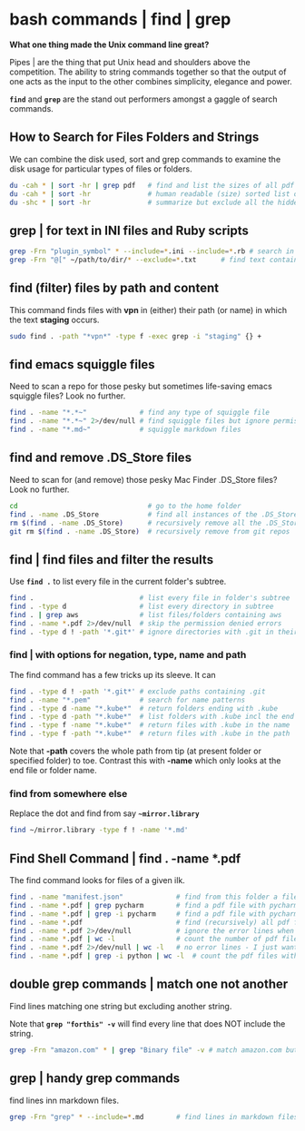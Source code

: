 
# bash commands | find | grep

**What one thing made the Unix command line great?**

Pipes | are the thing that put Unix head and shoulders above the competition. The ability to string commands together so that the output of one acts as the input to the other combines simplicity, elegance and power.

**`find`** and **`grep`** are the stand out performers amongst a gaggle of search commands.

## How to Search for Files Folders and Strings

We can combine the disk used, sort and grep commands to examine the disk usage for particular types of files or folders.

```bash
du -cah * | sort -hr | grep pdf   # find and list the sizes of all pdf files in the folder tree
du -cah * | sort -hr              # human readable (size) sorted list of every file and folder
du -shc * | sort -hr              # summarize but exclude all the hidden (dot files and folders)
```

## grep | for text in INI files and Ruby scripts

```bash
grep -Frn "plugin_symbol" * --include=*.ini --include=*.rb # search in INI and ruby scripts
grep -Frn "@[" ~/path/to/dir/* --exclude=*.txt      # find text containing "@["
```

## find (filter) files by path and content

This command finds files with **vpn** in (either) their path (or name) in which the text **staging** occurs.

```bash
sudo find . -path "*vpn*" -type f -exec grep -i "staging" {} +
```

## find emacs squiggle files

Need to scan a repo for those pesky but sometimes life-saving emacs squiggle files? Look no further.

```bash
find . -name "*.*~"             # find any type of squiggle file
find . -name "*.*~" 2>/dev/null # find squiggle files but ignore permission errors
find . -name "*.md~"            # squiggle markdown files
```

## find and remove .DS_Store files

Need to scan for (and remove) those pesky Mac Finder .DS_Store files? Look no further.

```bash
cd                                # go to the home folder
find . -name .DS_Store            # find all instances of the .DS_Store file
rm $(find . -name .DS_Store)      # recursively remove all the .DS_Store files
git rm $(find . -name .DS_Store)  # recursively remove from git repos
```

## find | find files and filter the results

Use **`find .`** to list every file in the current folder's subtree.

```bash
find .                          # list every file in folder's subtree
find . -type d                  # list every directory in subtree
find . | grep aws               # list files/folders containing aws
find . -name *.pdf 2>/dev/null  # skip the permission denied errors
find . -type d ! -path '*.git*' # ignore directories with .git in their path
```

### find | with options for negation, type, name and path

The find command has a few tricks up its sleeve. It can

```bash
find . -type d ! -path '*.git*' # exclude paths containing .git
find . -name "*.pem"            # search for name patterns
find . -type d -name "*.kube*"  # return folders ending with .kube
find . -type d -path "*.kube*"  # list folders with .kube incl the end
find . -type f -name "*.kube*"  # return files with .kube in the name
find . -type f -path "*.kube*"  # return files with .kube in the path
```

Note that **-path** covers the whole path from tip (at present folder or specified folder) to toe.
Contrast this with **-name** which only looks at the end file or folder name.

### find from somewhere else

Replace the dot and find from say **`~mirror.library`**

```bash
find ~/mirror.library -type f ! -name '*.md'
```

## Find Shell Command | find . -name *.pdf

The find command looks for files of a given ilk.

``` bash
find . -name "manifest.json"             # find from this folder a file called manifest.json
find . -name *.pdf | grep pycharm        # find a pdf file with pycharm in the name
find . -name *.pdf | grep -i pycharm     # find a pdf file with pycharm or PyCharm in the name
find . -name *.pdf                       # find (recursively) all pdf files from here on in
find . -name *.pdf 2>/dev/null           # ignore the error lines when printing the pdf files
find . -name *.pdf | wc -l               # count the number of pdf files from here on in
find . -name *.pdf 2>/dev/null | wc -l   # no error lines - I just want the PDF file count
find . -name *.pdf | grep -i python | wc -l  # count the pdf files with p(P)ython in the name
```

## double grep commands | match one not another

Find lines matching one string but excluding another string.

Note that **`grep "forthis" -v`** will find every line that does NOT include the string.

``` bash
grep -Frn "amazon.com" * | grep "Binary file" -v # match amazon.com but exclude "Binary file ... matches"
```


## grep | handy grep commands

find lines inn markdown files.

``` bash
grep -Frn "grep" * --include=*.md        # find lines in markdown files
```
